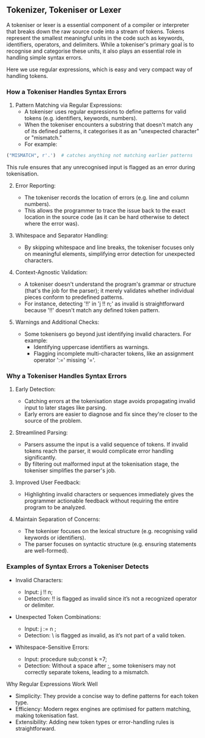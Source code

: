 
## Tokenizer, Tokeniser or Lexer

A tokeniser or lexer is a essential component of a compiler or interpreter that breaks down the
raw source code into a stream of tokens. Tokens represent the smallest meaningful units in the code
such as keywords, identifiers, operators, and delimiters. While a tokeniser's primary goal is to
recognise and categorise these units, it also plays an essential role in handling simple syntax errors.

Here we use regular expressions, which is easy and very compact way of handling tokens.


### How a Tokeniser Handles Syntax Errors

1. Pattern Matching via Regular Expressions:
	- A tokeniser uses regular expressions to define patterns for valid tokens (e.g. identifiers, keywords, numbers).
	- When the tokeniser encounters a substring that doesn't match any of its defined patterns,
      it categorises it as an "unexpected character" or "mismatch."
	- For example:

```python
("MISMATCH", r'.')  # catches anything not matching earlier patterns
```

This rule ensures that any unrecognised input is flagged as an error during tokenisation.

2. Error Reporting:
	- The tokeniser records the location of errors (e.g. line and column numbers).
	- This allows the programmer to trace the issue back to the exact location in the source code
      (as it can be hard otherwise to detect where the error was).

3. Whitespace and Separator Handling:
	- By skipping whitespace and line breaks, the tokeniser focuses only on meaningful elements,
      simplifying error detection for unexpected characters.

4. Context-Agnostic Validation:
	- A tokeniser doesn't understand the program's grammar or structure (that's the job for the parser);
      it merely validates whether individual pieces conform to predefined patterns.
	- For instance, detecting '!!' in 'j !! n;' as invalid is straightforward because '!!' doesn't
      match any defined token pattern.

5. Warnings and Additional Checks:
	- Some tokenisers go beyond just identifying invalid characters. For example:
	    - Identifying uppercase identifiers as warnings.
	    - Flagging incomplete multi-character tokens, like an assignment operator ':=' missing '='.


### Why a Tokeniser Handles Syntax Errors

1. Early Detection:
	- Catching errors at the tokenisation stage avoids propagating invalid input to later stages like parsing.
	- Early errors are easier to diagnose and fix since they're closer to the source of the problem.

2. Streamlined Parsing:
	- Parsers assume the input is a valid sequence of tokens. If invalid tokens reach the parser, it would
      complicate error handling significantly.
	- By filtering out malformed input at the tokenisation stage, the tokeniser simplifies the parser's job.

3. Improved User Feedback:
	- Highlighting invalid characters or sequences immediately gives the programmer actionable feedback without
      requiring the entire program to be analyzed.

4. Maintain Separation of Concerns:
	- The tokeniser focuses on the lexical structure (e.g. recognising valid keywords or identifiers).
	- The parser focuses on syntactic structure (e.g. ensuring statements are well-formed).


### Examples of Syntax Errors a Tokeniser Detects

* Invalid Characters:
    - Input: j !! n;
    - Detection: !! is flagged as invalid since it’s not a recognized operator or delimiter.

* Unexpected Token Combinations:
    - Input: j := n \;
    - Detection: \ is flagged as invalid, as it’s not part of a valid token.

* Whitespace-Sensitive Errors:
    - Input: procedure sub;const k =7;
    - Detection: Without a space after ;, some tokenisers may not correctly separate tokens, leading to a mismatch.

Why Regular Expressions Work Well
* Simplicity: They provide a concise way to define patterns for each token type.
* Efficiency: Modern regex engines are optimised for pattern matching, making tokenisation fast.
* Extensibility: Adding new token types or error-handling rules is straightforward.
